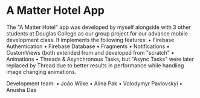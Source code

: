 # A Matter Hotel App

The "A Matter Hotel" app was developed by myself alongside with 3 other students at Douglas College 
as our group project for our advance mobile development class. 
It implements the following features:
• Firebase Authentication
• Firebase Database
• Fragments
• Notifications
• CustomViews (both extended from and developed from "scratch"
• Animations
• Threads & Asynchronous Tasks, but "Async Tasks" were later replaced by Thread due to better 
  results in performance while handling image changing animations.

Development team: 
• João Wilke
• Alina Pak
• Volodymyr Pavlovskyi
• Anusha Das
